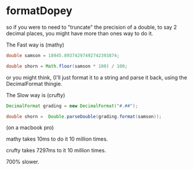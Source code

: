 # formatDopey

so if you were to need to "truncate" the precision of a double, to say 2 decimal places, you might 
have more than ones way to do it.

The Fast way is (mathy)
```Java
double samson = 18945.89374297492742393874;

double shorn = Math.floor(samson * 100) / 100;
```

or you might think, {I'll just format it to a string and parse it back,
using the DecimalFormat thingie.

The Slow way is (crufty)

```Java
DecimalFormat grading = new DecimalFormat("#.##");

double shorn =  Double.parseDouble(grading.format(samson));
```

(on a macbook pro)

mathy takes 10ms to do it 10 million times.

crufty takes 7297ms to it 10 million times.

700% slower.